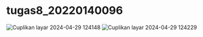 # tugas8_20220140096
![Cuplikan layar 2024-04-29 124148](https://github.com/foosaan/tugas8_20220140096/assets/112147642/df119b45-6e57-491b-b819-7fc528789e4c)
![Cuplikan layar 2024-04-29 124229](https://github.com/foosaan/tugas8_20220140096/assets/112147642/06162143-c48c-4217-8e0d-ce9f27aee352)
